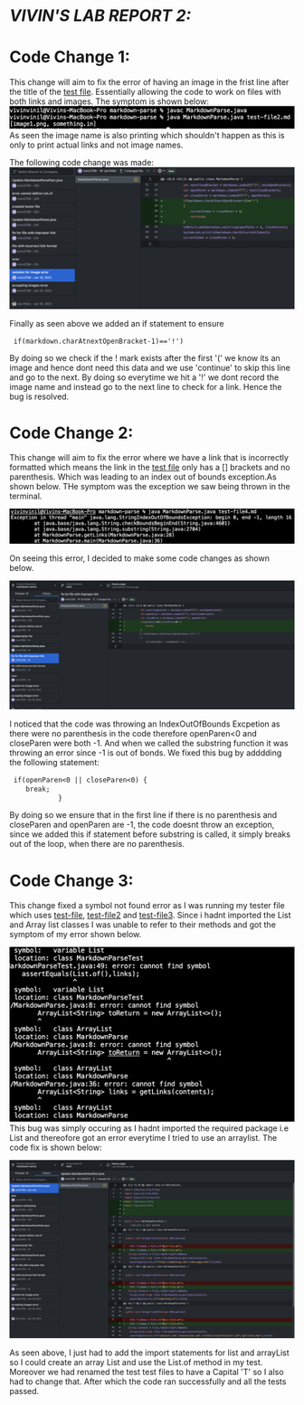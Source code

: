 # _**VIVIN'S LAB REPORT 2:**_

# Code Change 1:
This change will aim to fix the error of having an image in the frist line after the title of the [test file](Test-file2.md). Essentially allowing the code to work on files with both links and images.
The symptom is shown below:
![Symptom1](imageerrorsymptom.png)
As seen the image name is also printing which shouldn't happen as this is only to print actual links and not image names.

The following code change was made: 
![Change 1](imagefix.png)

Finally as seen above we added an if statement to ensure 

```
 if(markdown.charAtnextOpenBracket-1)=='!') 
```
By doing so we check if the ! mark exists after the first '(' we know its an image and hence dont need this data and we use 'continue' to skip this line and go to the next. By doing so everytime we hit a '!' we dont record the image name and instead go to the next line to check for a link. Hence the bug is resolved. 

# Code Change 2:
This change will aim to fix the error where we have a link that is incorrectly formatted which means the link in the [test file](Test-file4.md) only has a [] brackets and no parenthesis. Which was leading to an index out of bounds exception.As shown below. THe symptom was the exception we saw being thrown in the terminal.

![improperlinkerror](improperlinkerror.png)

On seeing this error, I decided to make some code changes as shown below. 

![fix](improperlinkfix.png)

I noticed that the code was throwing an IndexOutOfBounds Excpetion as there were no parenthesis in the code therefore openParen<0 and closeParen were both -1. And when we called the substring function it was throwing an error since -1 is out of bonds. We fixed this bug by adddding the following statement:

```
 if(openParen<0 || closeParen<0) {
    break;
            } 
```
By doing so we ensure that in the first line if there is no parenthesis and closeParen and openParen are -1, the code doesnt throw an exception, since we added this if statement before substring is called, it simply breaks out of the loop, when there are no parenthesis.

# Code Change 3:

This change fixed a symbol not found error as I was running my tester file which uses [test-file](Test-file.md), [test-file2](Test-file2.md) and [test-file3](Test-file3.md). Since i hadnt imported the List and Array list classes I was unable to refer to their methods and got the symptom of my error shown below.

![listnotimpoted](listnotimportederror.png)
This bug was simply occuring as I hadnt imported the required package i.e List and thereofore got an error everytime I tried to use an arraylist. The code fix is shown below: 

![codefix3](testerfix1.png)

As seen above, I just had to add the import statements for list and arrayList so I could create an array List and use the List.of method in my test. Moreover we had renamed the test test files to have a Capital 'T' so I also had to change that. After which the code ran successfully and all the tests passed. 